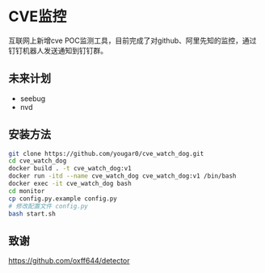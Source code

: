 # CVE监控

互联网上新增cve POC监测工具，目前完成了对github、阿里先知的监控，通过钉钉机器人发送通知到钉钉群。

## 未来计划

* seebug
* nvd

## 安装方法

```bash
git clone https://github.com/yougar0/cve_watch_dog.git
cd cve_watch_dog
docker build . -t cve_watch_dog:v1
docker run -itd --name cve_watch_dog cve_watch_dog:v1 /bin/bash
docker exec -it cve_watch_dog bash
cd monitor
cp config.py.example config.py
# 修改配置文件 config.py
bash start.sh
```

## 致谢

https://github.com/oxff644/detector
